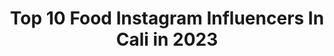 ---
title: Top 10 Food Instagram Influencers In Cali in 2023
description: >-
  Find top food Instagram influencers in Cali in 2023. Most popular hashtags: #cali #colombia #food #love.
platform: Instagram
hits: 12
text_top: Discover the best Instagram profiles on inBeat.
text_bottom: Our platform holds 12 Instagram influencers like this in Cali, Colombia for you to collaborate.
profiles:
  - username: "theclub1991"
    fullname: >-
      G a s t r o n o m i c o ®
    bio: >-
      🎩 Antojate con nuestras Reseñas ❤️ Aprendamos a Cocinar juntos 🏡Cali-Co. ⚡@karigarcesmorales @juansebascalvo
    location: "Colombia"
    followers: 22795
    engagement: 147
    commentsToLikes: 0.141087
    id: ck6u9mpqkyezz0j71p26ise4j
    verified: false
    hashtags: "#calicultural, #recetascontheclub, #turismocali, #comensalescali"
  - username: "calicolfit"
    fullname: >-
      LUZ MARINA GARCIA A 🐼🦄
    bio: >-
      FITNNES Lifestyle 🏋️‍♀️ FOOD👩‍🍳 Abogada 🧑‍⚖️ Mom👩‍👦 Ceo @level_upsport @fitnesspointcali ambassador Distribuidora @bodyrock_fitness
    location: "Colombia"
    followers: 43808
    engagement: 85
    commentsToLikes: 0.048433
    id: ck5zufszw2a0r0i14z8wpyi8c
    verified: false
    hashtags: "#love, #fitness, #fit, #vibes"
  - username: "juanpatetrae"
    fullname: >-
      Juanpatetrae 🔪
    bio: >-
      My history time = My daily life 😏🔥 Chef /Creador y buscador gastronómico 👨🏻‍🍳👀 Tiktok (+80K): Juanpatetrae Foodlover 🤤 I Love animals 🐾❤️ Cali 🇨🇴📍
    location: "Colombia"
    followers: 7568
    engagement: 439
    commentsToLikes: 0.082879
    id: ck9wd786vedof0j78c7w5bgia
    verified: false
    hashtags: "#hombre, #tattoo, #colombia, #foodporn"
  - username: "zacmorriss_"
    fullname: >-
      Zac Morris
    bio: >-
      🇺🇸➡️🇨🇴➡️🌎 Let’s go to Colombia ➡️ @adventure_better Pra português➡️ @zacfala Learn more⬇️
    location: "Colombia"
    followers: 582288
    engagement: 717
    commentsToLikes: 0.028423
    id: ck8syjqubl0x90j784elg1sdt
    verified: true
    hashtags: "#english, #espa, #risa, #comida"
  - username: "foodfromtheheart"
    fullname: >-
      Lauren Arboleda
    bio: >-
      Food From the Heart™ Ganadora MasterChef Latino 2019 👩‍🍳 Mamá 🐒 x2 Author 📖 #pregnancyfromtheheart Recipe Developer Health Coach 💕 Cali-🇨🇴 📍Miami
    location: "Colombia"
    followers: 101887
    engagement: 155
    commentsToLikes: 0.040215
    id: ck0typeagnnfk0i19tbu4o2t8
    verified: false
    hashtags: "#arepas, #greenpancakesfromtheheart, #feedfeed, #colombianfood"
  - username: "gopetergoblog"
    fullname: >-
      P E T E R  L E E 🧿
    bio: >-
      Fashion & Food Stylist - Art Director | GIRL POWER! |PTY - NYC|
    location: "Colombia"
    followers: 20407
    engagement: 148
    commentsToLikes: 0.114164
    id: ck5zwg95d62o00i14ekcc64ry
    verified: false
    hashtags: "#jewelrygram, #foodporn, #fashionista, #fashionblogger"
  - username: "mateo.vanegasvalderrama"
    fullname: >-
      Mateo Vanegas Valderrama
    bio: >-
      🍔Si amas la comida este perfil es para ti 😛🍕 DIRECTOR COMERCIAL DE @redessocialesmanizales @activateplus 😎 CANAL @tour_del_sabor 🍔
    location: "Colombia"
    followers: 16453
    engagement: 258
    commentsToLikes: 0.306858
    id: ck8syjpo7l0ti0j78new0wiiu
    verified: false
    hashtags: "#caldas, #emprendedores, #comida, #moda"
  - username: "polibamba"
    fullname: >-
      Polibamba Humor 👨🏾‍✈️
    bio: >-
      🎤|Lider Social 👨🏾‍✈️| @dinamitatenorio 🧨| @saopaulofccali 𝐏𝐮𝐛𝐥𝐢𝐜𝐢𝐝𝐚𝐝 whatsapp 3175736459 #Noseprecipite Clic⬇️LINK ”ELLA ES DIFERENTE”🧨TV👇👇👇
    location: "Colombia"
    followers: 276110
    engagement: 208
    commentsToLikes: 0.035363
    id: ck0txid8uj9e30i19a6me380l
    verified: false
    hashtags: "#policianacional, #fe, #losbelicos, #polibamba"
  - username: "lacoachdevida"
    fullname: >-
      Susana Arango
    bio: >-
      ❤️Cuenta personal @susana.arangog 🏃🏽‍♀️Rutinas de entrenamiento 🥦Estudiante Máster Nutrición y dietética 🙋‍♀️Health Coach IIN ☝️DM para asesorías
    location: "Colombia"
    followers: 49192
    engagement: 136
    commentsToLikes: 0.048954
    id: ck5hozz5qqiu00i11nft64l7i
    verified: false
    hashtags: "#delicioso, #fitnessmotivations, #instagramers, #fitlife"
  - username: "marianelamodel"
    fullname: >-
      Marianela💋Ramos
    bio: >-
      👑Miss Sudamerica 2020 presentadora 🎬 Mi marca @malena_stylee Embajadora @drfredyortiz
    location: "Colombia"
    followers: 62036
    engagement: 608
    commentsToLikes: 0.034867
    id: ck5q3ihpokw7e0i11gl42nznm
    verified: false
    hashtags: "#bhfyp, #fitgirls, #gymmotivation, #instafit"
---